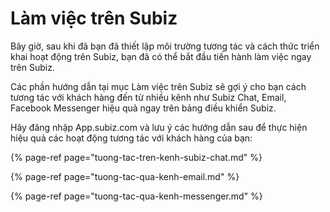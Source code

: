 # Làm việc trên Subiz

Bây giờ, sau khi đã bạn đã thiết lập môi trường tương tác và cách thức triển khai hoạt động trên Subiz, bạn đã có thể bắt đầu tiến hành làm việc ngay trên Subiz.

Các phần hướng dẫn tại mục Làm việc trên Subiz sẽ gợi ý cho bạn cách tương tác với khách hàng đến từ nhiều kênh như Subiz Chat, Email, Facebook Messenger hiệu quả ngay trên bảng điều khiển Subiz.

Hãy đăng nhập App.subiz.com và lưu ý các hướng dẫn sau để thực hiện hiệu quả các hoạt động tương tác với khách hàng của bạn:

{% page-ref page="tuong-tac-tren-kenh-subiz-chat.md" %}

{% page-ref page="tuong-tac-qua-kenh-email.md" %}

{% page-ref page="tuong-tac-qua-kenh-messenger.md" %}



###  




